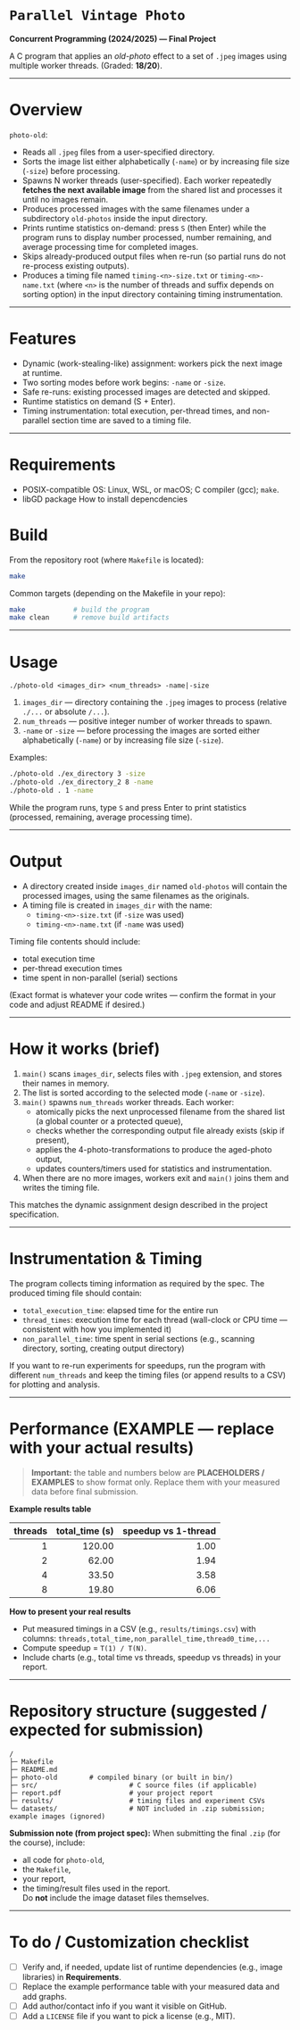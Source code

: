 # `Parallel Vintage Photo`

**Concurrent Programming (2024/2025) — Final Project**

A C program that applies an *old-photo* effect to a set of `.jpeg` images using multiple worker threads. (Graded: **18/20**).

---

# Overview

`photo-old`:

- Reads all `.jpeg` files from a user-specified directory.
- Sorts the image list either alphabetically (`-name`) or by increasing file size (`-size`) before processing.
- Spawns N worker threads (user-specified). Each worker repeatedly **fetches the next available image** from the shared list and processes it until no images remain.
- Produces processed images with the same filenames under a subdirectory `old-photos` inside the input directory.
- Prints runtime statistics on-demand: press `S` (then Enter) while the program runs to display number processed, number remaining, and average processing time for completed images.
- Skips already-produced output files when re-run (so partial runs do not re-process existing outputs).
- Produces a timing file named `timing-<n>-size.txt` or `timing-<n>-name.txt` (where `<n>` is the number of threads and suffix depends on sorting option) in the input directory containing timing instrumentation.

---

# Features

- Dynamic (work-stealing-like) assignment: workers pick the next image at runtime.
- Two sorting modes before work begins: `-name` or `-size`.
- Safe re-runs: existing processed images are detected and skipped.
- Runtime statistics on demand (S + Enter).
- Timing instrumentation: total execution, per-thread times, and non-parallel section time are saved to a timing file.

---

# Requirements

- POSIX-compatible OS: Linux, WSL, or macOS; C compiler (gcc); `make`.
- libGD package 
 How to install depencdencies


# Build 

From the repository root (where `Makefile` is located):

```bash
make
```

Common targets (depending on the Makefile in your repo):

```bash
make            # build the program
make clean      # remove build artifacts
```

---

# Usage

```
./photo-old <images_dir> <num_threads> -name|-size
```


1. `images_dir` — directory containing the `.jpeg` images to process (relative `./...` or absolute `/...`).
2. `num_threads` — positive integer number of worker threads to spawn.
3. `-name` or `-size` — before processing the images are sorted either alphabetically (`-name`) or by increasing file size (`-size`).

Examples:

```bash
./photo-old ./ex_directory 3 -size
./photo-old ./ex_directory_2 8 -name
./photo-old . 1 -name
```

While the program runs, type `S` and press Enter to print statistics (processed, remaining, average processing time).

---

# Output

- A directory created inside `images_dir` named `old-photos` will contain the processed images, using the same filenames as the originals.
- A timing file is created in `images_dir` with the name:
  - `timing-<n>-size.txt` (if `-size` was used)
  - `timing-<n>-name.txt` (if `-name` was used)

Timing file contents should include:
- total execution time
- per-thread execution times
- time spent in non-parallel (serial) sections

(Exact format is whatever your code writes — confirm the format in your code and adjust README if desired.)

---

# How it works (brief)

1. `main()` scans `images_dir`, selects files with `.jpeg` extension, and stores their names in memory.
2. The list is sorted according to the selected mode (`-name` or `-size`).
3. `main()` spawns `num_threads` worker threads. Each worker:
   - atomically picks the next unprocessed filename from the shared list (a global counter or a protected queue),
   - checks whether the corresponding output file already exists (skip if present),
   - applies the 4-photo-transformations to produce the aged-photo output,
   - updates counters/timers used for statistics and instrumentation.
4. When there are no more images, workers exit and `main()` joins them and writes the timing file.

This matches the dynamic assignment design described in the project specification.

---

# Instrumentation & Timing

The program collects timing information as required by the spec. The produced timing file should contain:
- `total_execution_time`: elapsed time for the entire run
- `thread_times`: execution time for each thread (wall-clock or CPU time — consistent with how you implemented it)
- `non_parallel_time`: time spent in serial sections (e.g., scanning directory, sorting, creating output directory)

If you want to re-run experiments for speedups, run the program with different `num_threads` and keep the timing files (or append results to a CSV) for plotting and analysis.

---

# Performance (EXAMPLE — replace with your actual results)

> **Important:** the table and numbers below are **PLACEHOLDERS / EXAMPLES** to show format only. Replace them with your measured data before final submission.

**Example results table**

| threads | total_time (s) | speedup vs 1-thread |
|--------:|---------------:|--------------------:|
| 1       | 120.00         | 1.00                |
| 2       | 62.00          | 1.94                |
| 4       | 33.50          | 3.58                |
| 8       | 19.80          | 6.06                |

**How to present your real results**
- Put measured timings in a CSV (e.g., `results/timings.csv`) with columns: `threads,total_time,non_parallel_time,thread0_time,...`
- Compute speedup = `T(1) / T(N)`.
- Include charts (e.g., total time vs threads, speedup vs threads) in your report.

---

# Repository structure (suggested / expected for submission)

```
/
├─ Makefile
├─ README.md
├─ photo-old        # compiled binary (or built in bin/)
├─ src/                       # C source files (if applicable)
├─ report.pdf                 # your project report
├─ results/                   # timing files and experiment CSVs
└─ datasets/                  # NOT included in .zip submission; example images (ignored)
```

**Submission note (from project spec):** When submitting the final `.zip` (for the course), include:
- all code for `photo-old`,
- the `Makefile`,
- your report,
- the timing/result files used in the report.  
Do **not** include the image dataset files themselves.

---

# To do / Customization checklist

- [ ] Verify and, if needed, update list of runtime dependencies (e.g., image libraries) in **Requirements**.
- [ ] Replace the example performance table with your measured data and add graphs.
- [ ] Add author/contact info if you want it visible on GitHub.
- [ ] Add a `LICENSE` file if you want to pick a license (e.g., MIT).
